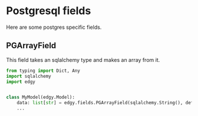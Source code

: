 # Postgresql fields

Here are some postgres specific fields.

## PGArrayField

This field takes an sqlalchemy type and makes an array from it.

```python
from typing import Dict, Any
import sqlalchemy
import edgy


class MyModel(edgy.Model):
    data: list[str] = edgy.fields.PGArrayField(sqlalchemy.String(), default=list)
    ...

```
